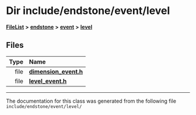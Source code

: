 

# Dir include/endstone/event/level



[**FileList**](files.md) **>** [**endstone**](dir_6cf277b678674f97c7a2b6b3b2447b33.md) **>** [**event**](dir_f1d783c0ad83ee143d16e768ebca51c8.md) **>** [**level**](dir_9972879ee1a1ab85aef1f41c76fb712c.md)












## Files

| Type | Name |
| ---: | :--- |
| file | [**dimension\_event.h**](dimension__event_8h.md) <br> |
| file | [**level\_event.h**](level__event_8h.md) <br> |



























































------------------------------
The documentation for this class was generated from the following file `include/endstone/event/level/`

